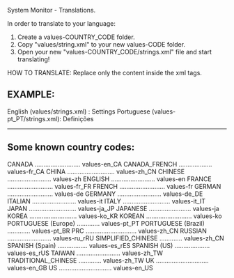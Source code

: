 ﻿System Monitor - Translations.

In order to translate to your language:
1. Create a values-COUNTRY_CODE folder. 
2. Copy "values/string.xml" to your new values-CODE folder. 
3. Open your new "values-COUNTRY_CODE/strings.xml" file and start translating!

HOW TO TRANSLATE: Replace only the content inside the xml tags.

EXAMPLE:
---------
English (values/strings.xml)         : <string name="menu_settings">Settings</string>
Portuguese (values-pt_PT/strings.xml): <string name="menu_settings">Definições</string>

-------------------------------------------------
Some known country codes:
-------------------------------------------------
CANADA .......................... values-en_CA
CANADA_FRENCH ................... values-fr_CA
CHINA ........................... values-zh_CN
CHINESE ......................... values-zh
ENGLISH ......................... values-en
FRANCE .......................... values-fr_FR
FRENCH .......................... values-fr
GERMAN .......................... values-de
GERMANY	......................... values-de_DE
ITALIAN ......................... values-it
ITALY ........................... values-it_IT
JAPAN ........................... values-ja_JP
JAPANESE ........................ values-ja
KOREA ........................... values-ko_KR
KOREAN .......................... values-ko
PORTUGUESE (Europe) ............. values-pt_PT
PORTUGUESE (Brazil) ............. values-pt_BR
PRC	............................. values-zh_CN
RUSSIAN ......................... values-ru_rRU
SIMPLIFIED_CHINESE	............. values-zh_CN
SPANISH (Spain) ................. values-es_rES
SPANISH (US) .................... values-es_rUS
TAIWAN	......................... values-zh_TW
TRADITIONAL_CHINESE	............. values-zh_TW
UK .............................. values-en_GB
US .............................. values-en_US
